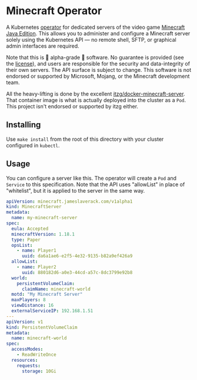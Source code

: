 # Minecraft Operator

A Kubernetes [operator](https://kubernetes.io/docs/concepts/extend-kubernetes/operator/) for dedicated servers of the
video game [Minecraft Java Edition](https://www.minecraft.net/en-us/store/minecraft-java-edition).
This allows you to administer and configure a Minecraft server solely using the Kubernetes API — no remote shell, SFTP,
or graphical admin interfaces are required.

Note that this is 🚧 alpha-grade 🚧 software. No guarantee is provided (see the [license](LICENSE)), and users are
responsible for the security and data-integrity of their own servers. The API surface is subject to change. This
software is not endorsed or supported by Microsoft, Mojang, or the Minecraft development team.

All the heavy-lifting is done by the excellent [itzg/docker-minecraft-server](https://github.com/itzg/docker-minecraft-server).
That container image is what is actually deployed into the cluster as a `Pod`. This project isn't endorsed or
supported by itzg either.

## Installing

Use `make install` from the root of this directory with your cluster configured in `kubectl`.

## Usage

You can configure a server like this. The operator will create a `Pod` and `Service` to this specification. Note that
the API uses "allowList" in place of "whitelist", but it is applied to the server in the same way.

```yaml
apiVersion: minecraft.jameslaverack.com/v1alpha1
kind: MinecraftServer
metadata:
  name: my-minecraft-server
spec:
  eula: Accepted
  minecraftVersion: 1.18.1
  type: Paper
  opsList:
    - name: Player1
      uuid: da6a1ae6-e2f5-4e32-9135-b82a9ef426a9
  allowList:
    - name: Player2
      uuid: 880182d6-a0e3-44cd-a57c-8dc3799e92b8
  world:
    persistentVolumeClaim:
      claimName: minecraft-world
  motd: "My Minecraft Server"
  maxPlayers: 8
  viewDistance: 16
  externalServiceIP: 192.168.1.51
---
apiVersion: v1
kind: PersistentVolumeClaim
metadata:
  name: minecraft-world
spec:
  accessModes:
    - ReadWriteOnce
  resources:
    requests:
      storage: 10Gi
```
